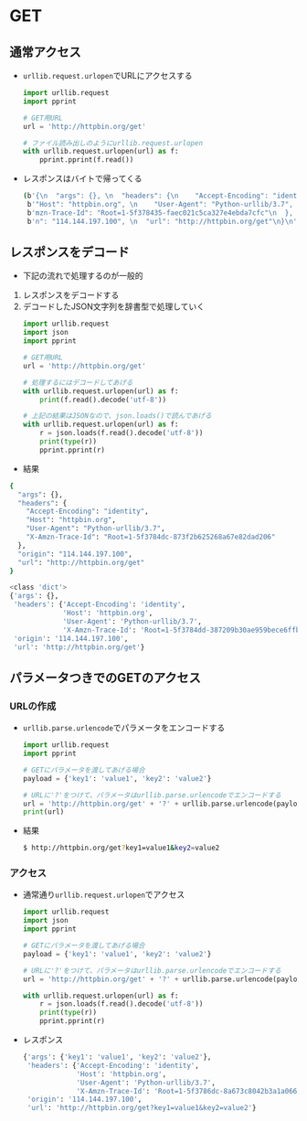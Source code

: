 # GET

## 通常アクセス
- `urllib.request.urlopen`でURLにアクセスする
    ```python
    import urllib.request
    import pprint

    # GET用URL
    url = 'http://httpbin.org/get'

    # ファイル読み出しのようにurllib.request.urlopen
    with urllib.request.urlopen(url) as f:
        pprint.pprint(f.read())
    ```

- レスポンスはバイトで帰ってくる
    ```sh
    (b'{\n  "args": {}, \n  "headers": {\n    "Accept-Encoding": "identity", \n    '
     b'"Host": "httpbin.org", \n    "User-Agent": "Python-urllib/3.7", \n    "X-A'
     b'mzn-Trace-Id": "Root=1-5f378435-faec021c5ca327e4ebda7cfc"\n  }, \n  "origi'
     b'n": "114.144.197.100", \n  "url": "http://httpbin.org/get"\n}\n')
     ```

## レスポンスをデコード
- 下記の流れで処理するのが一般的
1. レスポンスをデコードする
2. デコードしたJSON文字列を辞書型で処理していく
    ```python
    import urllib.request
    import json
    import pprint

    # GET用URL
    url = 'http://httpbin.org/get'

    # 処理するにはデコードしてあげる
    with urllib.request.urlopen(url) as f:
        print(f.read().decode('utf-8'))

    # 上記の結果はJSONなので、json.loads()で読んであげる
    with urllib.request.urlopen(url) as f:
        r = json.loads(f.read().decode('utf-8'))
        print(type(r))
        pprint.pprint(r)
    ```
    
- 結果
 
```sh
{
  "args": {}, 
  "headers": {
    "Accept-Encoding": "identity", 
    "Host": "httpbin.org", 
    "User-Agent": "Python-urllib/3.7", 
    "X-Amzn-Trace-Id": "Root=1-5f3784dc-873f2b625268a67e82dad206"
  }, 
  "origin": "114.144.197.100", 
  "url": "http://httpbin.org/get"
}

<class 'dict'>
{'args': {},
 'headers': {'Accept-Encoding': 'identity',
             'Host': 'httpbin.org',
             'User-Agent': 'Python-urllib/3.7',
             'X-Amzn-Trace-Id': 'Root=1-5f3784dd-387209b30ae959bece6ffb71'},
 'origin': '114.144.197.100',
 'url': 'http://httpbin.org/get'}
 ```
 
 ## パラメータつきでのGETのアクセス
 
 ### URLの作成

- `urllib.parse.urlencode`でパラメータをエンコードする
    ```python
    import urllib.request
    import pprint

    # GETにパラメータを渡してあげる場合
    payload = {'key1': 'value1', 'key2': 'value2'}

    # URLに'?'をつけて、パラメータはurllib.parse.urlencodeでエンコードする
    url = 'http://httpbin.org/get' + '?' + urllib.parse.urlencode(payload)
    print(url)
    ```
- 結果
    ```sh
    $ http://httpbin.org/get?key1=value1&key2=value2
    ```


### アクセス
- 通常通り`urllib.request.urlopen`でアクセス
    ```python
    import urllib.request
    import json
    import pprint

    # GETにパラメータを渡してあげる場合
    payload = {'key1': 'value1', 'key2': 'value2'}

    # URLに'?'をつけて、パラメータはurllib.parse.urlencodeでエンコードする
    url = 'http://httpbin.org/get' + '?' + urllib.parse.urlencode(payload)

    with urllib.request.urlopen(url) as f:
        r = json.loads(f.read().decode('utf-8'))
        print(type(r))
        pprint.pprint(r)
    ```
    
- レスポンス
    ```sh
    {'args': {'key1': 'value1', 'key2': 'value2'},
     'headers': {'Accept-Encoding': 'identity',
                 'Host': 'httpbin.org',
                 'User-Agent': 'Python-urllib/3.7',
                 'X-Amzn-Trace-Id': 'Root=1-5f3786dc-8a673c8042b3a1a06649a5a4'},
     'origin': '114.144.197.100',
     'url': 'http://httpbin.org/get?key1=value1&key2=value2'}
     ```